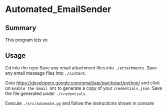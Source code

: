 # Automated_EmailSender

## Summary
This program lets yo

## Usage
Cd into the repo
Save any email attachment files into `./attachments`.
Save any email message files into `./content`.

Goto https://developers.google.com/gmail/api/quickstart/python/ and click on `Enable the Gmail API` to generate a copy of your `credentials.json`. Save the file generated under `./credentials`.

Execute `./src/automate.py` and follow the instructions shown in console